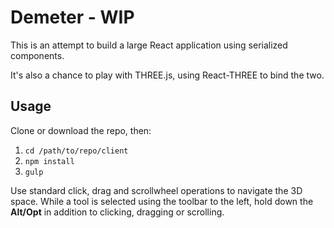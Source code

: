 # Demeter - WIP

This is an attempt to build a large React application using serialized components.

It's also a chance to play with THREE.js, using React-THREE to bind the two.

## Usage

Clone or download the repo, then:

1. `cd /path/to/repo/client`
2. `npm install`
3. `gulp`

Use standard click, drag and scrollwheel operations to navigate the 3D space.
While a tool is selected using the toolbar to the left, hold down the **Alt/Opt** in addition to clicking, dragging or scrolling.
